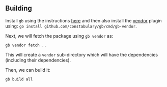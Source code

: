 ## Building

Install `gb` using the instructions [here](https://getgb.io/) and then also install
the [vendor](https://godoc.org/github.com/constabulary/gb/cmd/gb-vendor) plugin using:
`go install github.com/constabulary/gb/cmd/gb-vendor`.

Next, we will fetch the package using `gb vendor` as:

```
gb vendor fetch ..
```
This will create a `vendor` sub-directory which will have the dependencies (including their dependencies).

Then, we can build it:

```
gb build all
```

